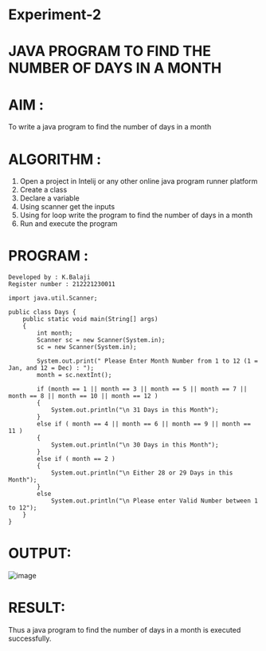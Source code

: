 # Experiment-2
# JAVA PROGRAM TO FIND THE NUMBER OF DAYS IN A MONTH
# AIM :
To write a java program to find the number of days in a month
# ALGORITHM :
1. Open a project in Intelij or any other online java program runner platform
2. Create a class
3. Declare a variable
4. Using scanner get the inputs 
5. Using for loop write the program to find the number of days in a month
6. Run and execute the program
# PROGRAM :
```
Developed by : K.Balaji
Register number : 212221230011
```
```
import java.util.Scanner;

public class Days {
    public static void main(String[] args)
    {
        int month;
        Scanner sc = new Scanner(System.in);
        sc = new Scanner(System.in);

        System.out.print(" Please Enter Month Number from 1 to 12 (1 = Jan, and 12 = Dec) : ");
        month = sc.nextInt();

        if (month == 1 || month == 3 || month == 5 || month == 7 || month == 8 || month == 10 || month == 12 )
        {
            System.out.println("\n 31 Days in this Month");
        }
        else if ( month == 4 || month == 6 || month == 9 || month == 11 )
        {
            System.out.println("\n 30 Days in this Month");
        }
        else if ( month == 2 )
        {
            System.out.println("\n Either 28 or 29 Days in this Month");
        }
        else
            System.out.println("\n Please enter Valid Number between 1 to 12");
    }
}
```
# OUTPUT:
![image](https://github.com/balaji-21005757/Experimennt-3/assets/94372294/21377bd1-7023-4653-9cfb-7c21bcaad488)
# RESULT:
Thus a java program to find the number of days in a month is executed successfully.

